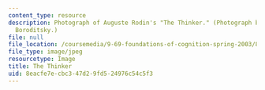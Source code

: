 ```yaml
---
content_type: resource
description: Photograph of Auguste Rodin's "The Thinker." (Photograph by Prof. Lera
  Boroditsky.)
file: null
file_location: /coursemedia/9-69-foundations-of-cognition-spring-2003/8eacfe7ecbc347d29fd524976c54c5f3_9-69s03.jpg
file_type: image/jpeg
resourcetype: Image
title: The Thinker
uid: 8eacfe7e-cbc3-47d2-9fd5-24976c54c5f3
---
```

